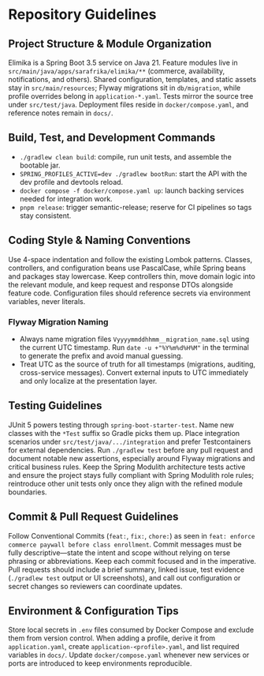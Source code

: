 # Repository Guidelines

## Project Structure & Module Organization
Elimika is a Spring Boot 3.5 service on Java 21. Feature modules live in `src/main/java/apps/sarafrika/elimika/**` (commerce, availability, notifications, and others). Shared configuration, templates, and static assets stay in `src/main/resources`; Flyway migrations sit in `db/migration`, while profile overrides belong in `application-*.yaml`. Tests mirror the source tree under `src/test/java`. Deployment files reside in `docker/compose.yaml`, and reference notes remain in `docs/`.

## Build, Test, and Development Commands
- `./gradlew clean build`: compile, run unit tests, and assemble the bootable jar.
- `SPRING_PROFILES_ACTIVE=dev ./gradlew bootRun`: start the API with the dev profile and devtools reload.
- `docker compose -f docker/compose.yaml up`: launch backing services needed for integration work.
- `pnpm release`: trigger semantic-release; reserve for CI pipelines so tags stay consistent.

## Coding Style & Naming Conventions
Use 4-space indentation and follow the existing Lombok patterns. Classes, controllers, and configuration beans use PascalCase, while Spring beans and packages stay lowercase. Keep controllers thin, move domain logic into the relevant module, and keep request and response DTOs alongside feature code. Configuration files should reference secrets via environment variables, never literals.

### Flyway Migration Naming
- Always name migration files `Vyyyymmddhhmm__migration_name.sql` using the current UTC timestamp. Run `date -u +"%Y%m%d%H%M"` in the terminal to generate the prefix and avoid manual guessing.
- Treat UTC as the source of truth for all timestamps (migrations, auditing, cross-service messages). Convert external inputs to UTC immediately and only localize at the presentation layer.

## Testing Guidelines
JUnit 5 powers testing through `spring-boot-starter-test`. Name new classes with the `*Test` suffix so Gradle picks them up. Place integration scenarios under `src/test/java/.../integration` and prefer Testcontainers for external dependencies. Run `./gradlew test` before any pull request and document notable new assertions, especially around Flyway migrations and critical business rules. Keep the Spring Modulith architecture tests active and ensure the project stays fully compliant with Spring Modulith role rules; reintroduce other unit tests only once they align with the refined module boundaries.

## Commit & Pull Request Guidelines
Follow Conventional Commits (`feat:`, `fix:`, `chore:`) as seen in `feat: enforce commerce paywall before class enrollment`. Commit messages must be fully descriptive—state the intent and scope without relying on terse phrasing or abbreviations. Keep each commit focused and in the imperative. Pull requests should include a brief summary, linked issue, test evidence (`./gradlew test` output or UI screenshots), and call out configuration or secret changes so reviewers can coordinate updates.

## Environment & Configuration Tips
Store local secrets in `.env` files consumed by Docker Compose and exclude them from version control. When adding a profile, derive it from `application.yaml`, create `application-<profile>.yaml`, and list required variables in `docs/`. Update `docker/compose.yaml` whenever new services or ports are introduced to keep environments reproducible.
